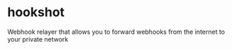 # hookshot
Webhook relayer that allows you to forward webhooks from the internet to your private network 
